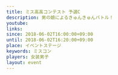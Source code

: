 ```yaml
---
title: ミス高高コンテスト 予選C
description: 男の娘によるきゅんきゅんバトル！
youtube: 
links:
since: 2018-06-02T16:00:00+09:00
until: 2018-06-02T16:20:00+09:00
place: イベントステージ
keywords: ミスコン
players: 女装男子
layout: event
---
```

